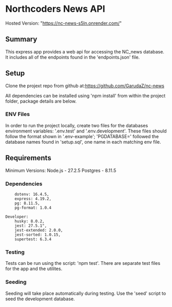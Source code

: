 # Northcoders News API

Hosted Version: "https://nc-news-s5ln.onrender.com/"

## Summary

This express app provides a web api for accessing the NC_news database. It includes all of the endpoints found in the 'endpoints.json' file.

## Setup

Clone the projext repo from github at:https://github.com/GarudaZ/nc-news

All dependencies can be installed using 'npm install' from within the project folder, package details are below.

### ENV Files

In order to run the project locally, create two files for the databases environment variables: '.env.test' and '.env.development'.
These files should follow the format shown in '.env-example'; 'PGDATABASE=' followed the database names found in 'setup.sql', one name in each matching env file.

## Requirements

Minimum Versions:
Node.js - 27.2.5
Postgres - 8.11.5

### Dependencies

    	dotenv: 16.4.5,
    	express: 4.19.2,
    	pg: 8.11.5,
    	pg-format: 1.0.4

    Developer:
    	husky: 8.0.2,
    	jest: 27.5.1",
    	jest-extended: 2.0.0,
    	jest-sorted: 1.0.15,
    	supertest: 6.3.4

### Testing

Tests can be run using the script: 'npm test'. There are separate test files for the app and the utilites.

### Seeding

Seeding will take place automatically during testing. Use the 'seed' script to seed the development database.
